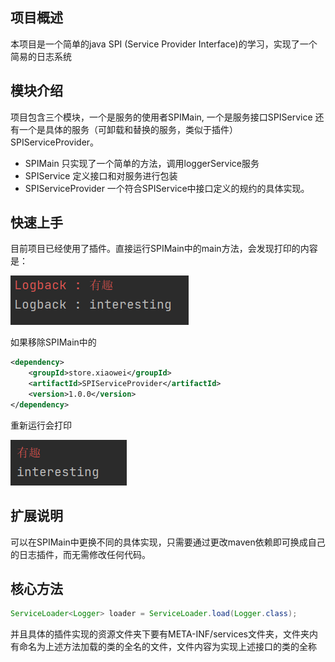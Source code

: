 ## 项目概述 

本项目是一个简单的java SPI (Service Provider Interface)的学习，实现了一个简易的日志系统

## 模块介绍

项目包含三个模块，一个是服务的使用者SPIMain, 一个是服务接口SPIService 还有一个是具体的服务（可卸载和替换的服务，类似于插件）SPIServiceProvider。

- SPIMain 只实现了一个简单的方法，调用loggerService服务
- SPIService 定义接口和对服务进行包装
- SPIServiceProvider 一个符合SPIService中接口定义的规约的具体实现。

## 快速上手
目前项目已经使用了插件。直接运行SPIMain中的main方法，会发现打印的内容是：

![结果](/resource/provider.png)


如果移除SPIMain中的

``` xml
<dependency>
    <groupId>store.xiaowei</groupId>
    <artifactId>SPIServiceProvider</artifactId>
    <version>1.0.0</version>
</dependency>
```
    
重新运行会打印

![结果](/resource/default.png)
    
## 扩展说明
可以在SPIMain中更换不同的具体实现，只需要通过更改maven依赖即可换成自己的日志插件，而无需修改任何代码。

## 核心方法
``` java
ServiceLoader<Logger> loader = ServiceLoader.load(Logger.class);
```

并且具体的插件实现的资源文件夹下要有META-INF/services文件夹，文件夹内有命名为上述方法加载的类的全名的文件，文件内容为实现上述接口的类的全称
